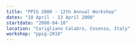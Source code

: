 ```yaml
---
title: "PPIG 2000 - 12th Annual Workshop"
dates: "10 April - 13 April 2000"
startdate: "2000-04-10"
location: "Corigliano Calabro, Cosenza, Italy"
workshop: "ppig-2010"
---
```

